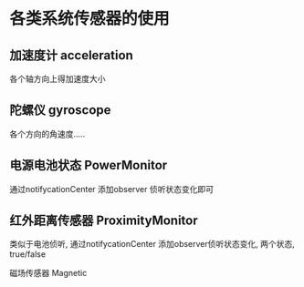 # 各类系统传感器的使用

加速度计 acceleration
---

各个轴方向上得加速度大小



陀螺仪 gyroscope
---

各个方向的角速度..... 


电源电池状态 PowerMonitor
---

通过notifycationCenter 添加observer 侦听状态变化即可



红外距离传感器 ProximityMonitor
---

类似于电池侦听, 通过notifycationCenter 添加observer侦听状态变化, 两个状态, true/false




磁场传感器 Magnetic